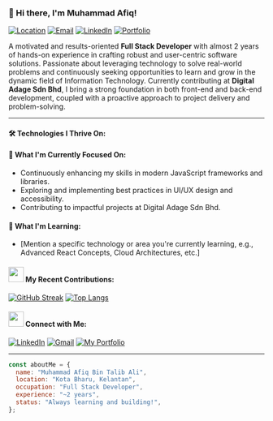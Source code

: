 <!--
**afiqtalib/afiqtalib** is a ✨ _special_ ✨ repository because its `README.md` (this file) appears on your GitHub profile.

Here are some ideas to get you started:

- 🔭 I’m currently working on ... dsv
- 🌱 I’m currently learning ... eve
- 👯 I’m looking to collaborate on ...
- 🤔 I’m looking for help with ...
- 💬 Ask me about ...
- 📫 How to reach me: ...
- 😄 Pronouns: ...
- ⚡ Fun fact: ...
-->

### 👋 Hi there, I'm Muhammad Afiq!

[![Location](https://img.shields.io/badge/Location-Kota%20Bharu%2C%20Kelantan-blue.svg?style=flat-square)](https://www.google.com/maps/place/Kota+Bharu,+Kelantan)
[![Email](https://img.shields.io/badge/Email-afiqtalib2580%40gmail.com-red.svg?style=flat-square&logo=gmail)](mailto:afiqtalib2580@gmail.com)
[![LinkedIn](https://img.shields.io/badge/LinkedIn-afiqtalib-blue.svg?style=flat-square&logo=linkedin)](https://linkedin.com/in/afiqtalib)
[![Portfolio](https://img.shields.io/badge/Portfolio-afiqtalib.github.io-brightgreen.svg?style=flat-square&logo=netlify)](https://afiqtalib.github.io/portfolio)

A motivated and results-oriented **Full Stack Developer** with almost 2 years of hands-on experience in crafting robust and user-centric software solutions. Passionate about leveraging technology to solve real-world problems and continuously seeking opportunities to learn and grow in the dynamic field of Information Technology. Currently contributing at **Digital Adage Sdn Bhd**, I bring a strong foundation in both front-end and back-end development, coupled with a proactive approach to project delivery and problem-solving.

---

#### 🛠️ Technologies I Thrive On:
#### 🔭 What I'm Currently Focused On:

* Continuously enhancing my skills in modern JavaScript frameworks and libraries.
* Exploring and implementing best practices in UI/UX design and accessibility.
* Contributing to impactful projects at Digital Adage Sdn Bhd.

#### 🌱 What I'm Learning:

* [Mention a specific technology or area you're currently learning, e.g., Advanced React Concepts, Cloud Architectures, etc.]

#### <img src="https://media.giphy.com/media/VgCDAzcKvsR6OMN4ji/giphy.gif" width="30"> My Recent Contributions:

[![GitHub Streak](https://streak-stats.demolab.com/?user=afiqtalib&theme=dark)](https://git.io/streak-stats)
[![Top Langs](https://github-readme-stats.vercel.app/api/top-langs/?username=afiqtalib&layout=compact&theme=dark)](https://github.com/anuraghazra/github-readme-stats)

#### <img src="https://media.giphy.com/media/m9i6rWvZnGatG/giphy.gif" width="30"> Connect with Me:

[![LinkedIn](https://img.shields.io/badge/Connect%20on%20LinkedIn-blue?style=for-the-badge&logo=linkedin&logoColor=white)](https://linkedin.com/in/afiqtalib)
[![Gmail](https://img.shields.io/badge/Email%20Me-red?style=for-the-badge&logo=gmail&logoColor=white)](mailto:afiqtalib2580@gmail.com)
[![My Portfolio](https://img.shields.io/badge/Visit%20My%20Portfolio-brightgreen?style=for-the-badge&logo=netlify&logoColor=white)](https://afiqtalib.github.io/portfolio)

---

```javascript
const aboutMe = {
  name: "Muhammad Afiq Bin Talib Ali",
  location: "Kota Bharu, Kelantan",
  occupation: "Full Stack Developer",
  experience: "~2 years",
  status: "Always learning and building!",
};

